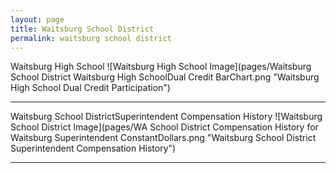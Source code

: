```yaml
---
layout: page
title: Waitsburg School District
permalink: waitsburg school district
---
```



Waitsburg High School
![Waitsburg High School Image](pages/Waitsburg School District Waitsburg High SchoolDual Credit BarChart.png "Waitsburg High School Dual Credit Participation")

___

Waitsburg School DistrictSuperintendent Compensation History
![Waitsburg School District Image](pages/WA School District Compensation History for Waitsburg Superintendent ConstantDollars.png "Waitsburg School District Superintendent Compensation History")

___

